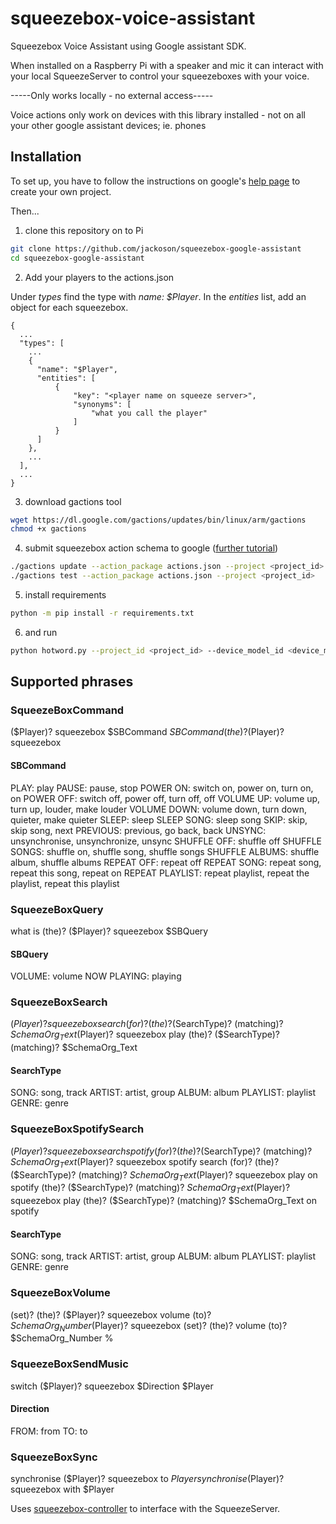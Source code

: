 # squeezebox-voice-assistant

Squeezebox Voice Assistant using Google assistant SDK.

When installed on a Raspberry Pi with a speaker and mic it can interact with your local SqueezeServer to control your squeezeboxes with your voice.

-----Only works locally - no external access-----

Voice actions only work on devices with this library installed - not on all your other google assistant devices; ie. phones

## Installation

To set up, you have to follow the instructions on google's [help page](https://developers.google.com/assistant/sdk/guides/library/python/embed/setup) to create your own project.

Then...
1) clone this repository on to Pi
```bash
git clone https://github.com/jackoson/squeezebox-google-assistant
cd squeezebox-google-assistant
```

2) Add your players to the actions.json

Under _types_ find the type with _name: $Player_. In the _entities_ list, add an object for each squeezebox.
```
{
  ...
  "types": [
    ...
    {
      "name": "$Player",
      "entities": [
          {
              "key": "<player name on squeeze server>",
              "synonyms": [
                  "what you call the player"
              ]
          }
      ]
    },
    ...
  ],
  ...
}
```

3) download gactions tool
```bash
wget https://dl.google.com/gactions/updates/bin/linux/arm/gactions
chmod +x gactions
```

4) submit squeezebox action schema to google ([further tutorial](https://developers.google.com/assistant/sdk/guides/library/python/extend/custom-actions))
```bash
./gactions update --action_package actions.json --project <project_id>
./gactions test --action_package actions.json --project <project_id>
```

5) install requirements
```bash
python -m pip install -r requirements.txt
```

6) and run 
```bash
python hotword.py --project_id <project_id> --device_model_id <device_model_id> --ip_address <ip address of SqueezeServer>
```

## Supported phrases

### SqueezeBoxCommand
($Player)? squeezebox $SBCommand
$SBCommand (the)? ($Player)? squeezebox

#### SBCommand
PLAY: play
PAUSE: pause, stop
POWER ON: switch on, power on, turn on, on
POWER OFF: switch off, power off, turn off, off
VOLUME UP: volume up, turn up, louder, make louder
VOLUME DOWN: volume down, turn down, quieter, make quieter
SLEEP: sleep
SLEEP SONG: sleep song
SKIP: skip, skip song, next
PREVIOUS: previous, go back, back
UNSYNC: unsynchronise, unsynchronize, unsync
SHUFFLE OFF: shuffle off
SHUFFLE SONGS: shuffle on, shuffle song, shuffle songs
SHUFFLE ALBUMS: shuffle album, shuffle albums
REPEAT OFF: repeat off
REPEAT SONG: repeat song, repeat this song, repeat on
REPEAT PLAYLIST: repeat playlist, repeat the playlist, repeat this playlist


### SqueezeBoxQuery
what is (the)? ($Player)? squeezebox $SBQuery

#### SBQuery
VOLUME: volume
NOW PLAYING: playing


### SqueezeBoxSearch
($Player)? squeezebox search (for)? (the)? ($SearchType)? (matching)? $SchemaOrg_Text
($Player)? squeezebox play (the)? ($SearchType)? (matching)? $SchemaOrg_Text

#### SearchType
SONG: song, track
ARTIST: artist, group
ALBUM: album
PLAYLIST: playlist
GENRE: genre


### SqueezeBoxSpotifySearch
($Player)? squeezebox search spotify (for)? (the)? ($SearchType)? (matching)? $SchemaOrg_Text
($Player)? squeezebox spotify search (for)? (the)? ($SearchType)? (matching)? $SchemaOrg_Text
($Player)? squeezebox play on spotify (the)? ($SearchType)? (matching)? $SchemaOrg_Text
($Player)? squeezebox play (the)? ($SearchType)? (matching)? $SchemaOrg_Text on spotify

#### SearchType
SONG: song, track
ARTIST: artist, group
ALBUM: album
PLAYLIST: playlist
GENRE: genre


### SqueezeBoxVolume
(set)? (the)? ($Player)? squeezebox volume (to)? $SchemaOrg_Number %
($Player)? squeezebox (set)? (the)? volume (to)? $SchemaOrg_Number %


### SqueezeBoxSendMusic
switch ($Player)? squeezebox $Direction $Player

#### Direction
FROM: from
TO: to


### SqueezeBoxSync
synchronise ($Player)? squeezebox to $Player
synchronise ($Player)? squeezebox with $Player




Uses [squeezebox-controller](https://github.com/jackoson/squeezebox-controller) to interface with the SqueezeServer.


